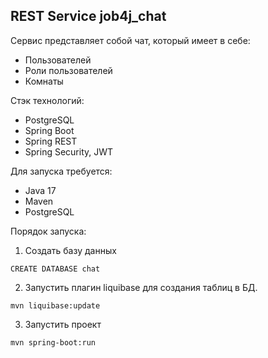 ## REST Service job4j_chat

Сервис представляет собой чат, который имеет в себе:
- Пользователей
- Роли пользователей
- Комнаты

Стэк технологий:
 - PostgreSQL
 - Spring Boot
 - Spring REST
 - Spring Security, JWT

Для запуска требуется:
 - Java 17
 - Maven
 - PostgreSQL

Порядок запуска:
1. Создать базу данных
````
CREATE DATABASE chat
````
2. Запустить плагин liquibase для создания таблиц в БД.
````
mvn liquibase:update
````
3. Запустить проект
````
mvn spring-boot:run
````